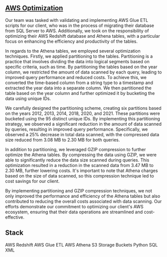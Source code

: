 ## [AWS Optimization](https://github.com/Hamzahmed/Work_Projects/tree/main/AWS%20Optimization)

Our team was tasked with validating and implementing AWS Glue ETL scripts for our client, who was in the process of migrating their database from SQL Server to AWS. Additionally, we took on the responsibility of optimizing their AWS Redshift database and Athena tables, with a particular focus on enhancing the efficiency and productivity of the tables.

In regards to the Athena tables, we employed several optimization techniques. Firstly, we applied partitioning to the tables. Partitioning is a practice that involves dividing the data into logical segments based on specific criteria, such as time. By partitioning the tables based on the year column, we restricted the amount of data scanned by each query, leading to improved query performance and reduced costs. To achieve this, we converted the time-based column from a string type to a timestamp and extracted the year data into a separate column. We then partitioned the table based on the year column and further optimized it by bucketing the data using unique IDs.

We carefully designed the partitioning scheme, creating six partitions based on the years 2012, 2013, 2014, 2018, 2020, and 2021. These partitions were bucketed using the 95 distinct unique IDs. By implementing this partitioning strategy, we observed a significant reduction in the amount of data scanned by queries, resulting in improved query performance. Specifically, we observed a 25% decrease in total data scanned, with the compressed data size reduced from 3.08 MB to 2.30 MB for both queries.

In addition to partitioning, we leveraged GZIP compression to further optimize the Athena tables. By compressing the data using GZIP, we were able to significantly reduce the data size scanned during queries. This optimization resulted in a reduction in the scanned data from 3.47 MB to 2.30 MB, further lowering costs. It's important to note that Athena charges based on the size of data scanned, so this compression technique led to cost savings for our client.

By implementing partitioning and GZIP compression techniques, we not only improved the performance and efficiency of the Athena tables but also contributed to reducing the overall costs associated with data scanning. Our efforts demonstrate our commitment to optimizing our client's AWS ecosystem, ensuring that their data operations are streamlined and cost-effective.

## Stack

AWS Redshift
AWS Glue ETL
AWS Athena
S3 Storage Buckets
Python 
SQL
XML
